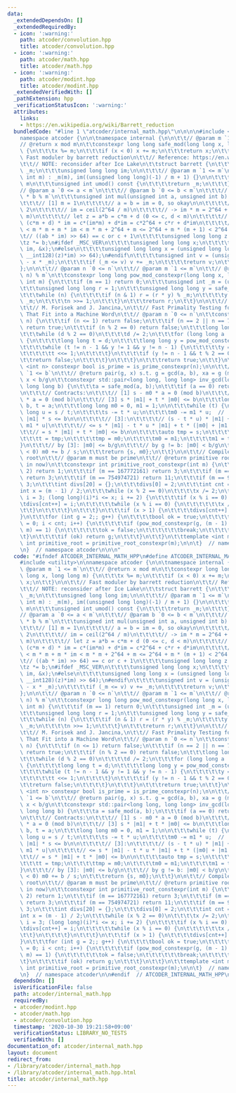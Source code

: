 ```yaml
---
data:
  _extendedDependsOn: []
  _extendedRequiredBy:
  - icon: ':warning:'
    path: atcoder/convolution.hpp
    title: atcoder/convolution.hpp
  - icon: ':warning:'
    path: atcoder/math.hpp
    title: atcoder/math.hpp
  - icon: ':warning:'
    path: atcoder/modint.hpp
    title: atcoder/modint.hpp
  _extendedVerifiedWith: []
  _pathExtension: hpp
  _verificationStatusIcon: ':warning:'
  attributes:
    links:
    - https://en.wikipedia.org/wiki/Barrett_reduction
  bundledCode: "#line 1 \"atcoder/internal_math.hpp\"\n\n\n\n#include <utility>\n\n\
    namespace atcoder {\n\n\tnamespace internal {\n\n\t\t// @param m `1 <= m`\n\t\t\
    // @return x mod m\n\t\tconstexpr long long safe_mod(long long x, long long m)\
    \ {\n\t\t\tx %= m;\n\t\t\tif (x < 0) x += m;\n\t\t\treturn x;\n\t\t}\n\n\t\t//\
    \ Fast moduler by barrett reduction\n\t\t// Reference: https://en.wikipedia.org/wiki/Barrett_reduction\n\
    \t\t// NOTE: reconsider after Ice Lake\n\t\tstruct barrett {\n\t\t\tunsigned int\
    \ _m;\n\t\t\tunsigned long long im;\n\n\t\t\t// @param m `1 <= m`\n\t\t\tbarrett(unsigned\
    \ int m) : _m(m), im((unsigned long long)(-1) / m + 1) {}\n\n\t\t\t// @return\
    \ m\n\t\t\tunsigned int umod() const {\n\t\t\t\treturn _m;\n\t\t\t}\n\n\t\t\t\
    // @param a `0 <= a < m`\n\t\t\t// @param b `0 <= b < m`\n\t\t\t// @return `a\
    \ * b % m`\n\t\t\tunsigned int mul(unsigned int a, unsigned int b) const {\n\t\
    \t\t\t// [1] m = 1\n\t\t\t\t// a = b = im = 0, so okay\n\n\t\t\t\t// [2] m >=\
    \ 2\n\t\t\t\t// im = ceil(2^64 / m)\n\t\t\t\t// -> im * m = 2^64 + r (0 <= r <\
    \ m)\n\t\t\t\t// let z = a*b = c*m + d (0 <= c, d < m)\n\t\t\t\t// a*b * im =\
    \ (c*m + d) * im = c*(im*m) + d*im = c*2^64 + c*r + d*im\n\t\t\t\t// c*r + d*im\
    \ < m * m + m * im < m * m + 2^64 + m <= 2^64 + m * (m + 1) < 2^64 * 2\n\t\t\t\
    \t// ((ab * im) >> 64) == c or c + 1\n\t\t\t\tunsigned long long z = a;\n\t\t\t\
    \tz *= b;\n#ifdef _MSC_VER\n\t\t\t\tunsigned long long x;\n\t\t\t\t_umul128(z,\
    \ im, &x);\n#else\n\t\t\t\tunsigned long long x = (unsigned long long)(((unsigned\
    \ __int128)(z)*im) >> 64);\n#endif\n\t\t\t\tunsigned int v = (unsigned int)(z\
    \ - x * _m);\n\t\t\t\tif (_m <= v) v += _m;\n\t\t\t\treturn v;\n\t\t\t}\n\t\t\
    };\n\n\t\t// @param n `0 <= n`\n\t\t// @param m `1 <= m`\n\t\t// @return `(x **\
    \ n) % m`\n\t\tconstexpr long long pow_mod_constexpr(long long x, long long n,\
    \ int m) {\n\t\t\tif (m == 1) return 0;\n\t\t\tunsigned int _m = (unsigned int)(m);\n\
    \t\t\tunsigned long long r = 1;\n\t\t\tunsigned long long y = safe_mod(x, m);\n\
    \t\t\twhile (n) {\n\t\t\t\tif (n & 1) r = (r * y) % _m;\n\t\t\t\ty = (y * y) %\
    \ _m;\n\t\t\t\tn >>= 1;\n\t\t\t}\n\t\t\treturn r;\n\t\t}\n\n\t\t// Reference:\n\
    \t\t// M. Forisek and J. Jancina,\n\t\t// Fast Primality Testing for Integers\
    \ That Fit into a Machine Word\n\t\t// @param n `0 <= n`\n\t\tconstexpr bool is_prime_constexpr(int\
    \ n) {\n\t\t\tif (n <= 1) return false;\n\t\t\tif (n == 2 || n == 7 || n == 61)\
    \ return true;\n\t\t\tif (n % 2 == 0) return false;\n\t\t\tlong long d = n - 1;\n\
    \t\t\twhile (d % 2 == 0)\n\t\t\t\td /= 2;\n\t\t\tfor (long long a : {2, 7, 61})\
    \ {\n\t\t\t\tlong long t = d;\n\t\t\t\tlong long y = pow_mod_constexpr(a, t, n);\n\
    \t\t\t\twhile (t != n - 1 && y != 1 && y != n - 1) {\n\t\t\t\t\ty = y * y % n;\n\
    \t\t\t\t\tt <<= 1;\n\t\t\t\t}\n\t\t\t\tif (y != n - 1 && t % 2 == 0) {\n\t\t\t\
    \t\treturn false;\n\t\t\t\t}\n\t\t\t}\n\t\t\treturn true;\n\t\t}\n\t\ttemplate\
    \ <int n> constexpr bool is_prime = is_prime_constexpr(n);\n\n\t\t// @param b\
    \ `1 <= b`\n\t\t// @return pair(g, x) s.t. g = gcd(a, b), xa = g (mod b), 0 <=\
    \ x < b/g\n\t\tconstexpr std::pair<long long, long long> inv_gcd(long long a,\
    \ long long b) {\n\t\t\ta = safe_mod(a, b);\n\t\t\tif (a == 0) return {b, 0};\n\
    \n\t\t\t// Contracts:\n\t\t\t// [1] s - m0 * a = 0 (mod b)\n\t\t\t// [2] t - m1\
    \ * a = 0 (mod b)\n\t\t\t// [3] s * |m1| + t * |m0| <= b\n\t\t\tlong long s =\
    \ b, t = a;\n\t\t\tlong long m0 = 0, m1 = 1;\n\n\t\t\twhile (t) {\n\t\t\t\tlong\
    \ long u = s / t;\n\t\t\t\ts -= t * u;\n\t\t\t\tm0 -= m1 * u;  // |m1 * u| <=\
    \ |m1| * s <= b\n\n\t\t\t\t// [3]:\n\t\t\t\t// (s - t * u) * |m1| + t * |m0 -\
    \ m1 * u|\n\t\t\t\t// <= s * |m1| - t * u * |m1| + t * (|m0| + |m1| * u)\n\t\t\
    \t\t// = s * |m1| + t * |m0| <= b\n\n\t\t\t\tauto tmp = s;\n\t\t\t\ts = t;\n\t\
    \t\t\tt = tmp;\n\t\t\t\ttmp = m0;\n\t\t\t\tm0 = m1;\n\t\t\t\tm1 = tmp;\n\t\t\t\
    }\n\t\t\t// by [3]: |m0| <= b/g\n\t\t\t// by g != b: |m0| < b/g\n\t\t\tif (m0\
    \ < 0) m0 += b / s;\n\t\t\treturn {s, m0};\n\t\t}\n\n\t\t// Compile time primitive\
    \ root\n\t\t// @param m must be prime\n\t\t// @return primitive root (and minimum\
    \ in now)\n\t\tconstexpr int primitive_root_constexpr(int m) {\n\t\t\tif (m ==\
    \ 2) return 1;\n\t\t\tif (m == 167772161) return 3;\n\t\t\tif (m == 469762049)\
    \ return 3;\n\t\t\tif (m == 754974721) return 11;\n\t\t\tif (m == 998244353) return\
    \ 3;\n\t\t\tint divs[20] = {};\n\t\t\tdivs[0] = 2;\n\t\t\tint cnt = 1;\n\t\t\t\
    int x = (m - 1) / 2;\n\t\t\twhile (x % 2 == 0)\n\t\t\t\tx /= 2;\n\t\t\tfor (int\
    \ i = 3; (long long)(i)*i <= x; i += 2) {\n\t\t\t\tif (x % i == 0) {\n\t\t\t\t\
    \tdivs[cnt++] = i;\n\t\t\t\t\twhile (x % i == 0) {\n\t\t\t\t\t\tx /= i;\n\t\t\t\
    \t\t}\n\t\t\t\t}\n\t\t\t}\n\t\t\tif (x > 1) {\n\t\t\t\tdivs[cnt++] = x;\n\t\t\t\
    }\n\t\t\tfor (int g = 2;; g++) {\n\t\t\t\tbool ok = true;\n\t\t\t\tfor (int i\
    \ = 0; i < cnt; i++) {\n\t\t\t\t\tif (pow_mod_constexpr(g, (m - 1) / divs[i],\
    \ m) == 1) {\n\t\t\t\t\t\tok = false;\n\t\t\t\t\t\tbreak;\n\t\t\t\t\t}\n\t\t\t\
    \t}\n\t\t\t\tif (ok) return g;\n\t\t\t}\n\t\t}\n\t\ttemplate <int m> constexpr\
    \ int primitive_root = primitive_root_constexpr(m);\n\n\t}  // namespace internal\n\
    \n}  // namespace atcoder\n\n\n"
  code: "#ifndef ATCODER_INTERNAL_MATH_HPP\n#define ATCODER_INTERNAL_MATH_HPP 1\n\n\
    #include <utility>\n\nnamespace atcoder {\n\n\tnamespace internal {\n\n\t\t//\
    \ @param m `1 <= m`\n\t\t// @return x mod m\n\t\tconstexpr long long safe_mod(long\
    \ long x, long long m) {\n\t\t\tx %= m;\n\t\t\tif (x < 0) x += m;\n\t\t\treturn\
    \ x;\n\t\t}\n\n\t\t// Fast moduler by barrett reduction\n\t\t// Reference: https://en.wikipedia.org/wiki/Barrett_reduction\n\
    \t\t// NOTE: reconsider after Ice Lake\n\t\tstruct barrett {\n\t\t\tunsigned int\
    \ _m;\n\t\t\tunsigned long long im;\n\n\t\t\t// @param m `1 <= m`\n\t\t\tbarrett(unsigned\
    \ int m) : _m(m), im((unsigned long long)(-1) / m + 1) {}\n\n\t\t\t// @return\
    \ m\n\t\t\tunsigned int umod() const {\n\t\t\t\treturn _m;\n\t\t\t}\n\n\t\t\t\
    // @param a `0 <= a < m`\n\t\t\t// @param b `0 <= b < m`\n\t\t\t// @return `a\
    \ * b % m`\n\t\t\tunsigned int mul(unsigned int a, unsigned int b) const {\n\t\
    \t\t\t// [1] m = 1\n\t\t\t\t// a = b = im = 0, so okay\n\n\t\t\t\t// [2] m >=\
    \ 2\n\t\t\t\t// im = ceil(2^64 / m)\n\t\t\t\t// -> im * m = 2^64 + r (0 <= r <\
    \ m)\n\t\t\t\t// let z = a*b = c*m + d (0 <= c, d < m)\n\t\t\t\t// a*b * im =\
    \ (c*m + d) * im = c*(im*m) + d*im = c*2^64 + c*r + d*im\n\t\t\t\t// c*r + d*im\
    \ < m * m + m * im < m * m + 2^64 + m <= 2^64 + m * (m + 1) < 2^64 * 2\n\t\t\t\
    \t// ((ab * im) >> 64) == c or c + 1\n\t\t\t\tunsigned long long z = a;\n\t\t\t\
    \tz *= b;\n#ifdef _MSC_VER\n\t\t\t\tunsigned long long x;\n\t\t\t\t_umul128(z,\
    \ im, &x);\n#else\n\t\t\t\tunsigned long long x = (unsigned long long)(((unsigned\
    \ __int128)(z)*im) >> 64);\n#endif\n\t\t\t\tunsigned int v = (unsigned int)(z\
    \ - x * _m);\n\t\t\t\tif (_m <= v) v += _m;\n\t\t\t\treturn v;\n\t\t\t}\n\t\t\
    };\n\n\t\t// @param n `0 <= n`\n\t\t// @param m `1 <= m`\n\t\t// @return `(x **\
    \ n) % m`\n\t\tconstexpr long long pow_mod_constexpr(long long x, long long n,\
    \ int m) {\n\t\t\tif (m == 1) return 0;\n\t\t\tunsigned int _m = (unsigned int)(m);\n\
    \t\t\tunsigned long long r = 1;\n\t\t\tunsigned long long y = safe_mod(x, m);\n\
    \t\t\twhile (n) {\n\t\t\t\tif (n & 1) r = (r * y) % _m;\n\t\t\t\ty = (y * y) %\
    \ _m;\n\t\t\t\tn >>= 1;\n\t\t\t}\n\t\t\treturn r;\n\t\t}\n\n\t\t// Reference:\n\
    \t\t// M. Forisek and J. Jancina,\n\t\t// Fast Primality Testing for Integers\
    \ That Fit into a Machine Word\n\t\t// @param n `0 <= n`\n\t\tconstexpr bool is_prime_constexpr(int\
    \ n) {\n\t\t\tif (n <= 1) return false;\n\t\t\tif (n == 2 || n == 7 || n == 61)\
    \ return true;\n\t\t\tif (n % 2 == 0) return false;\n\t\t\tlong long d = n - 1;\n\
    \t\t\twhile (d % 2 == 0)\n\t\t\t\td /= 2;\n\t\t\tfor (long long a : {2, 7, 61})\
    \ {\n\t\t\t\tlong long t = d;\n\t\t\t\tlong long y = pow_mod_constexpr(a, t, n);\n\
    \t\t\t\twhile (t != n - 1 && y != 1 && y != n - 1) {\n\t\t\t\t\ty = y * y % n;\n\
    \t\t\t\t\tt <<= 1;\n\t\t\t\t}\n\t\t\t\tif (y != n - 1 && t % 2 == 0) {\n\t\t\t\
    \t\treturn false;\n\t\t\t\t}\n\t\t\t}\n\t\t\treturn true;\n\t\t}\n\t\ttemplate\
    \ <int n> constexpr bool is_prime = is_prime_constexpr(n);\n\n\t\t// @param b\
    \ `1 <= b`\n\t\t// @return pair(g, x) s.t. g = gcd(a, b), xa = g (mod b), 0 <=\
    \ x < b/g\n\t\tconstexpr std::pair<long long, long long> inv_gcd(long long a,\
    \ long long b) {\n\t\t\ta = safe_mod(a, b);\n\t\t\tif (a == 0) return {b, 0};\n\
    \n\t\t\t// Contracts:\n\t\t\t// [1] s - m0 * a = 0 (mod b)\n\t\t\t// [2] t - m1\
    \ * a = 0 (mod b)\n\t\t\t// [3] s * |m1| + t * |m0| <= b\n\t\t\tlong long s =\
    \ b, t = a;\n\t\t\tlong long m0 = 0, m1 = 1;\n\n\t\t\twhile (t) {\n\t\t\t\tlong\
    \ long u = s / t;\n\t\t\t\ts -= t * u;\n\t\t\t\tm0 -= m1 * u;  // |m1 * u| <=\
    \ |m1| * s <= b\n\n\t\t\t\t// [3]:\n\t\t\t\t// (s - t * u) * |m1| + t * |m0 -\
    \ m1 * u|\n\t\t\t\t// <= s * |m1| - t * u * |m1| + t * (|m0| + |m1| * u)\n\t\t\
    \t\t// = s * |m1| + t * |m0| <= b\n\n\t\t\t\tauto tmp = s;\n\t\t\t\ts = t;\n\t\
    \t\t\tt = tmp;\n\t\t\t\ttmp = m0;\n\t\t\t\tm0 = m1;\n\t\t\t\tm1 = tmp;\n\t\t\t\
    }\n\t\t\t// by [3]: |m0| <= b/g\n\t\t\t// by g != b: |m0| < b/g\n\t\t\tif (m0\
    \ < 0) m0 += b / s;\n\t\t\treturn {s, m0};\n\t\t}\n\n\t\t// Compile time primitive\
    \ root\n\t\t// @param m must be prime\n\t\t// @return primitive root (and minimum\
    \ in now)\n\t\tconstexpr int primitive_root_constexpr(int m) {\n\t\t\tif (m ==\
    \ 2) return 1;\n\t\t\tif (m == 167772161) return 3;\n\t\t\tif (m == 469762049)\
    \ return 3;\n\t\t\tif (m == 754974721) return 11;\n\t\t\tif (m == 998244353) return\
    \ 3;\n\t\t\tint divs[20] = {};\n\t\t\tdivs[0] = 2;\n\t\t\tint cnt = 1;\n\t\t\t\
    int x = (m - 1) / 2;\n\t\t\twhile (x % 2 == 0)\n\t\t\t\tx /= 2;\n\t\t\tfor (int\
    \ i = 3; (long long)(i)*i <= x; i += 2) {\n\t\t\t\tif (x % i == 0) {\n\t\t\t\t\
    \tdivs[cnt++] = i;\n\t\t\t\t\twhile (x % i == 0) {\n\t\t\t\t\t\tx /= i;\n\t\t\t\
    \t\t}\n\t\t\t\t}\n\t\t\t}\n\t\t\tif (x > 1) {\n\t\t\t\tdivs[cnt++] = x;\n\t\t\t\
    }\n\t\t\tfor (int g = 2;; g++) {\n\t\t\t\tbool ok = true;\n\t\t\t\tfor (int i\
    \ = 0; i < cnt; i++) {\n\t\t\t\t\tif (pow_mod_constexpr(g, (m - 1) / divs[i],\
    \ m) == 1) {\n\t\t\t\t\t\tok = false;\n\t\t\t\t\t\tbreak;\n\t\t\t\t\t}\n\t\t\t\
    \t}\n\t\t\t\tif (ok) return g;\n\t\t\t}\n\t\t}\n\t\ttemplate <int m> constexpr\
    \ int primitive_root = primitive_root_constexpr(m);\n\n\t}  // namespace internal\n\
    \n}  // namespace atcoder\n\n#endif  // ATCODER_INTERNAL_MATH_HPP\n"
  dependsOn: []
  isVerificationFile: false
  path: atcoder/internal_math.hpp
  requiredBy:
  - atcoder/modint.hpp
  - atcoder/math.hpp
  - atcoder/convolution.hpp
  timestamp: '2020-10-30 19:21:58+09:00'
  verificationStatus: LIBRARY_NO_TESTS
  verifiedWith: []
documentation_of: atcoder/internal_math.hpp
layout: document
redirect_from:
- /library/atcoder/internal_math.hpp
- /library/atcoder/internal_math.hpp.html
title: atcoder/internal_math.hpp
---
```

